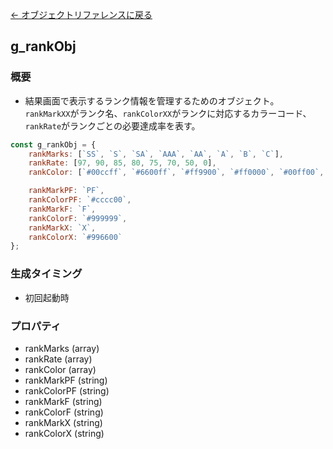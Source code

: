 [← オブジェクトリファレンスに戻る](ObjectReferenceIndex.html)  

## g_rankObj

### 概要
- 結果画面で表示するランク情報を管理するためのオブジェクト。   
`rankMarkXX`がランク名、`rankColorXX`がランクに対応するカラーコード、  
`rankRate`がランクごとの必要達成率を表す。
 
```javascript
const g_rankObj = {
    rankMarks: [`SS`, `S`, `SA`, `AAA`, `AA`, `A`, `B`, `C`],
    rankRate: [97, 90, 85, 80, 75, 70, 50, 0],
    rankColor: [`#00ccff`, `#6600ff`, `#ff9900`, `#ff0000`, `#00ff00`, `#ff00ff`, `#cc00ff`, `#cc9933`],

    rankMarkPF: `PF`,
    rankColorPF: `#cccc00`,
    rankMarkF: `F`,
    rankColorF: `#999999`,
    rankMarkX: `X`,
    rankColorX: `#996600`
};
```

### 生成タイミング
- 初回起動時

### プロパティ
- rankMarks (array)
- rankRate (array)
- rankColor (array)
- rankMarkPF (string)
- rankColorPF (string)
- rankMarkF (string)
- rankColorF (string)
- rankMarkX (string)
- rankColorX (string)
